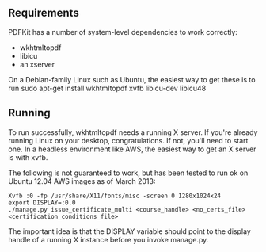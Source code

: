 Requirements
------------
PDFKit has a number of system-level dependencies to work correctly:
 - wkhtmltopdf
 - libicu
 - an xserver

On a Debian-family Linux such as Ubuntu, the easiest way to get these is to run 
  sudo apt-get install wkhtmltopdf xvfb libicu-dev libicu48

Running
-------
To run successfully, wkhtmltopdf needs a running X server. If you're already
running Linux on your desktop, congratulations. If not, you'll need to start
one. In a headless environment like AWS, the easiest way to get an X server
is with xvfb.

The following is not guaranteed to work, but has been tested to run ok on
Ubuntu 12.04 AWS images as of March 2013:

    Xvfb :0 -fp /usr/share/X11/fonts/misc -screen 0 1280x1024x24 
    export DISPLAY=:0.0
    ./manage.py issue_certificate_multi <course_handle> <no_certs_file> <certification_conditions_file>

The important idea is that the DISPLAY variable should point to the display
handle of a running X instance before you invoke manage.py.
